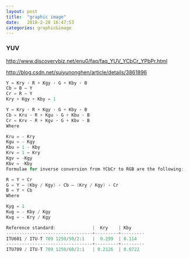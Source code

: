```yaml
---
layout: post
title:  "graphic image"
date:   2018-2-28 16:47:53
categories: graphic&image
---
```

### YUV

http://www.discoverybiz.net/enu0/faq/faq_YUV_YCbCr_YPbPr.html

http://blog.csdn.net/suiyunonghen/article/details/3861896

```c
Y = Kry · R + Kgy · G + Kby · B 
Cb = B – Y 
Cr = R – Y 
Kry + Kgy + Kby = 1 

Y = Kry · R + Kgy · G + Kby · B 
Cb = Kru · R + Kgu · G + Kbu · B 
Cr = Krv · R + Kgv · G + Kbv · B
Where

Kru = - Kry 
Kgu = - Kgy 
Kbu = 1 - Kby 
Krv = 1 – Kry 
Kgv = -Kgy 
Kbv = -Kby
Formulae for inverse conversion from YCbCr to RGB are the following:

R = Y + Cr 
G = Y – (Kby / Kgy) · Cb – (Kry / Kgy) · Cr 
B = Y + Cb
Where

Kyg = 1 
Kug = - Kby / Kgy 
Kvg = - Kry / Kgy

Reference standard:              |  Kry    | Kby
---------------------------------+---------+---------
ITU601 / ITU-T 709 1250/50/2:1   |  0.299  | 0.114
---------------------------------+---------+---------
ITU709 / ITU-T 709 1250/60/2:1   | 0.2126  | 0.0722

```


